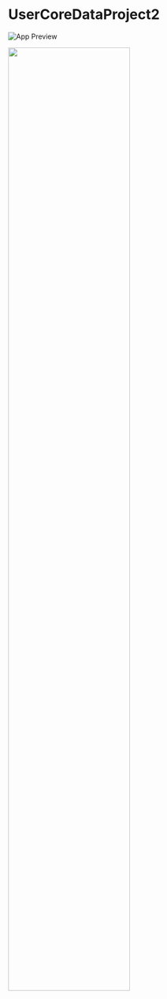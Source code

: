 # UserCoreDataProject2
![App Preview](UserCoreDataProject2.gif)

<img src="UserCoreDataProject2.gif" height="70%"/>

